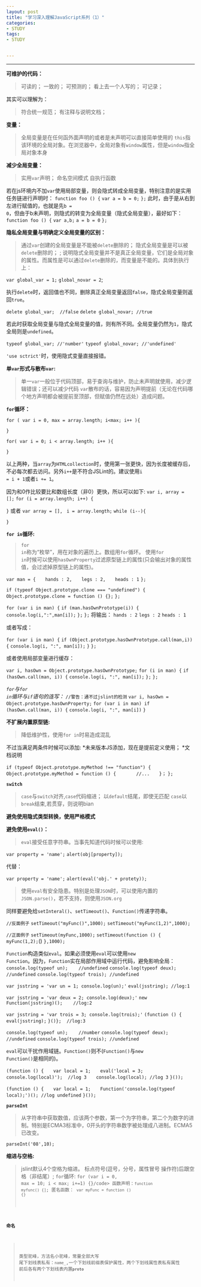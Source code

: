 ```yaml
---
layout: post
title: "学习深入理解JavaScript系列（1）"
categories:
- STUDY
tags:
- STUDY


---
```

---


**可维护的代码：**
> 可读的；
> 一致的；
> 可预测的；
> 看上去一个人写的；
> 可记录；

其实可以理解为：

>符合统一规范；
>有注释与说明文档；

**变量：**

>全局变量是在任何函外面声明的或者是未声明可以直接简单使用的
><code>this</code>指该环境的全局对象。在浏览器中，全局对象有<code>window</code>属性，但是<code>window</code>指全局对象本身

**减少全局变量：**

>实用<code>var</code>声明；
>命名空间模式
>自执行函数

若在js环境内不加<code>var</code>使用局部变量，则会隐式转成全局变量，特别注意的是实用任务链进行声明时：
`function foo () {`
`var a = b = 0;`
`};`
此时，由于是从右到左进行赋值的，也就是先<code>b = 0</code>，但由于b未声明，则隐式的转变为全局变量（隐式全局变量），最好如下：
`function foo () {`
`var a,b;`
`a = b = 0`
`};`

**隐私全局变量与明确定义全局变量的区别：**
>通过<code>var</code>创建的全局变量是不能被<code>delete</code>删除的；
>隐式全局变量是可以被<code>delete</code>删除的；
;
说明隐式全局变量并不是真正全局变量，它们是全局对象的属性。而属性是可以通过<code>delete</code>删除的，而变量是不能的。具体到执行上：

`var global_var = 1;`
`global_novar = 2`;

执行<code>delete</code>时，返回值也不同，删除真正全局变量返回<code>false</code>，隐式全局变量则返回<code>true</code>。

`delete global_var;  //false`
`delete global_novar; //true`

若此时获取全局变量与隐式全局变量的值，则有所不同。全局变量仍然为<code>1</code>，隐式全局则是<code>undefined</code>。

`typeof global_var; //'number'`
`typeof global_novar; //'undefined'`

<code>'use sctrict'</code>时，使用隐式变量直接报错。

**单<code>var</code>形式与散布<code>var</code>:**

>单一<code>var</code>一般位于代码顶部，易于查询与维护，防止未声明就使用，减少逻辑错误；还可以减少代码
><code>var</code>散布的话，容易因为声明提前（无论在代码哪个地方声明都会被提前至顶部，但赋值仍然在远处）造成问题。

**<code>for</code>循环：**

`for ( var i = 0, max = array.length; i<max; i++ ){`

`}`

`for( var i = 0; i < array.length; i++ ){`

`}`

以上两种，当<code>array</code>为<code>HTMLcollection</code>时，使用第一张更快，因为长度被缓存后，不必每次都去访问。另外<code>i++</code>是不符合JSLint的。建议使用<code>i = i + 1</code>或者<code>i += 1</code>。

因为和0作比较要比和数组长度（非0）更快，所以可以如下:
`var i, array = [];`
`for (i = array.length; i++) {`

`}`
或者
`var array = [], `
    `i = array.length;`
`while (i--){`
    
`}`

**<code>for in</code>循环:**

><code>for in</code>称为“枚举”，用在对象的遍历上。数组用<code>for</code>循环。
>使用<code>for in</code>时候可以使用<code>hasOwnProperty</code>过滤原型链上的属性(只会输出对象的属性值，会过滤掉原型链上的属性)。

`var man = {`
`   hands : 2,`
`   legs : 2,`
`   heads : 1`
`};`

`if (typeof Object.prototype.clone === "undefined") {`
    `Object.prototype.clone = function () {};`
`};`

`for (var i in man) {`
    `if (man.hasOwnPrototype(i)) {`
        `console.log(i,":",man[i]);`
    `};`
`};`
将输出：
`hands : 2`
`legs : 2`
`heads : 1`

或者写成：

`for (var i in man) {`
    `if (Object.prototype.hasOwnPrototype.call(man,i)) {`
        `console.log(i, ":", man[i]);`
    `}`
`};`

或者使用局部变量进行缓存：

`var i, hasOwn = Object.prototype.hasOwnPrototype;`
`for (i in man) {`
    `if (hasOwn.call(man, i)) {`
        `console.log(i, ":", man[i]);`
    `};`
`};`

*<code>for</code>与<code>for in</code>循环与<code>if</code>语句的连写：*
`//警告：通不过jslint的检测`
`var i, hasOwn = Object.prototype.hasOwnProperty;`
`for (var i in man) if (hasOwn.call(man, i)) {`
    `console.log(i, ":", man[i])`
`}`

**不扩展内置原型链:**

>降低维护性，使用<code>for in</code>时易造成混乱

不过当满足两条件时候可以添加:
*未来版本JS添加，现在是提前定义使用；
*文档说明

`if (typeof Object.prototype.myMethod !== "function") {`
`   Object.prototype.myMethod = function () {`
`       //...`
`   }；`
`};`


**<code>switch</code>**

><code>case</code>与<code>switch</code>对齐,<code>case</code>代码缩进；
>以<code>default</code>结尾，即使无匹配
><code>case</code>以<code>break</code>结束,若贯穿，则说明bian

**避免使用隐式类型转换，使用严格模式**

**避免使用<code>eval()</code>：**

><code>eval</code>接受任意字符串。当事先知道代码时候可以使用:

`var property = 'name';`
`alert(obj[property]);`

代替：

`var property = 'name';`
`alert(eval('obj.' + protety));`

>使用<code>eval</code>有安全隐患。特别是处理<code>JSON</code>时，可以使用内置的<code>JSON.parse()</code>，若不支持，则使用<code>JSON.org</code>

同样要避免给<code>setInteral()</code>、<code>setTimeout()</code>、<code>Function()</code>传递字符串。

`//反面例子`
`setTimeout("myFunc()",1000);`
`setTimeout("myFunc(1,2)",1000);`

`//正面例子`
`setTimeout(myFunc,1000);`
`setTimeout(function () {`
`   myFunc(1,2);`()
`},1000);`

<code>Function</code>构造类似<code>eval</code>。如果必须使用<code>eval</code>可以使用<code>new Function</code>。因为，<code>Function</code>实在局部作用域中运行代码，避免影响全局：
`console.log(typeof un);    //undefined`
`console.log(typeof deux);  //undefined`
`console.log(typeof trois); //undefined`

`var jsstring = 'var un = 1; console.log(un);'`
`eval(jsstring); //log:1`

`var jsstring = 'var deux = 2; console.log(deux);'`
`new Function(jsstring)();    //log:2`

`var jsstring = 'var trois = 3; console.log(trois);'`
`(function () {`
`   eval(jsstring);`
`}()};  //log:3`

`console.log(typeof un);    //number`
`console.log(typeof deux);  //undefined`
`console.log(typeof trois); //undefined`

<code>eval</code>可以干扰作用域链。<code>Function()</code>则不(<code>Function()</code>与<code>new Function()</code>是相同的)。

`(function () {`
`   var local = 1;`
`   eval('local = 3; console.log(local)');  //log 3`
`   console.log(local); //log 3`
`}());`

`(function () {`
`   var local = 1;`
`   Function('console.log(typeof local);')(); //log undefined`
`}());`

**<code>parseInt</code>**

>从字符串中获取数值，应该两个参数，第一个为字符串，第二个为数字的进制。特别是ECMA3标准中，0开头的字符串数字被处理成八进制。ECMA5已改变。

`parseInt('08',10);`

**缩进与空格:**

>jslint默认4个空格为缩进。
>标点符号(逗号，分号，属性冒号 操作符)后跟空格（非结尾）;
><code>for</code>循环: <code>for (var i = 0, max = 10; i < max; i+=1) {}/code>
>函数声明：<code>function myfunc() {]</code>;
>匿名函数： <code>var myFunc = function () {}</code>

**命名**

>类型驼峰，方法名小驼峰，常量全部大写
>尾下划线表私有：<code>name_</code>,一个下划线前缀表保护属性，两个下划线属性表私有属性
>前后各有两个下划线表内置<code>__proto__</code>



